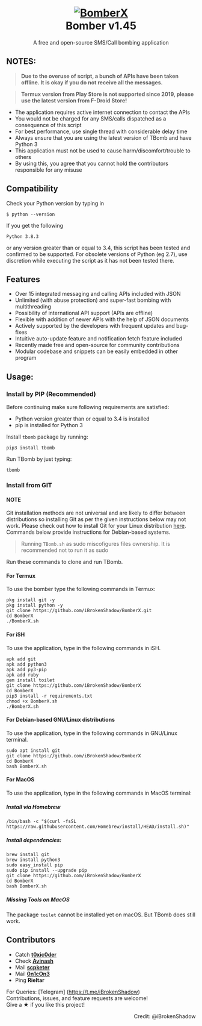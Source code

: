 <h1 align="center">
  <br>
  <a href="https://github.com/iBrokenShadow/BomberX"><img src="https://i.ibb.co/F4HBKqm/TBomb.png" alt="BomberX"></a>
  <br>
  Bomber v1.45
  <br>
</h1>


<p align="center">A free and open-source SMS/Call bombing application</p>

## NOTES:


> **Due to the overuse of script, a bunch of APIs have been taken offline. It is okay if you do not receive all the messages.**

> **Termux version from Play Store is not supported since 2019, please use the latest version from F-Droid Store!**


- The application requires active internet connection to contact the APIs
- You would not be charged for any SMS/calls dispatched as a consequence of this script
- For best performance, use single thread with considerable delay time
- Always ensure that you are using the latest version of TBomb and have Python 3
- This application must not be used to cause harm/discomfort/trouble to others
- By using this, you agree that you cannot hold the contributors responsible for any misuse

## Compatibility
Check your Python version by typing in
```shell script
$ python --version
```
If you get the following
```shell script
Python 3.8.3
```
or any version greater than or equal to 3.4, this script has been tested and confirmed to be supported. For obsolete versions of Python (eg 2.7), use discretion while executing the script as it has not been tested there.

## Features

- Over 15 integrated messaging and calling APIs included with JSON
- Unlimited (with abuse protection) and super-fast bombing with multithreading
- Possibility of international API support (APIs are offline)
- Flexible with addition of newer APIs with the help of JSON documents
- Actively supported by the developers with frequent updates and bug-fixes
- Intuitive auto-update feature and notification fetch feature included
- Recently made free and open-source for community contributions
- Modular codebase and snippets can be easily embedded in other program


## Usage:

### Install by PIP (Recommended)

Before continuing make sure following requirements are satisfied:

- Python version greater than or equal to 3.4 is installed
- pip is installed for Python 3

Install `tbomb` package by running:

```shell script
pip3 install tbomb
```

Run TBomb by just typing:
```shell script
tbomb
```

### Install from GIT

#### NOTE 

Git installation methods are not universal and are likely to differ between distributions so installing Git as per the given instructions below may not work. Please check out how to install Git for your Linux distribution [here](https://git-scm.com/). Commands below provide instructions for Debian-based systems.

>Running `TBomb.sh` as sudo miscofigures files ownership. It is recommended not to run it as sudo

Run these commands to clone and run TBomb.

#### For Termux

To use the bomber type the following commands in Termux:
```shell script
pkg install git -y 
pkg install python -y 
git clone https://github.com/iBrokenShadow/BomberX.git
cd BomberX
./BomberX.sh
```

#### For iSH

To use the application, type in the following commands in iSH.
```shell script
apk add git
apk add python3
apk add py3-pip
apk add ruby
gem install toilet
git clone https://github.com/iBrokenShadow/BomberX
cd BomberX
pip3 install -r requirements.txt
chmod +x BomberX.sh
./BomberX.sh
```

#### For Debian-based GNU/Linux distributions

To use the application, type in the following commands in GNU/Linux terminal.
```shell script
sudo apt install git
git clone https://github.com/iBrokenShadow/BomberX
cd BomberX
bash BomberX.sh
```

#### For MacOS

To use the application, type in the following commands in MacOS terminal:

##### Install via Homebrew

```shell script
/bin/bash -c "$(curl -fsSL https://raw.githubusercontent.com/Homebrew/install/HEAD/install.sh)"
````

##### Install dependencies:

```shell script
brew install git
brew install python3
sudo easy_install pip
sudo pip install --upgrade pip
git clone https://github.com/iBrokenShadow/BomberX
cd BomberX
bash BomberX.sh
```


##### Missing Tools on MacOS

The package `toilet` cannot be installed yet on macOS. But TBomb does still work.

## Contributors

- Catch **[t0xic0der](https://github.com/t0xic0der)** 
- Check **[Avinash](https://github.com/AvinashReddy3108)** 
- Mail **[scpketer](https://github.com/scpketer)** 
- Mail **[0n1cOn3](https://github.com/0n1cOn3)** 
- Ping **Rieltar**



For Queries: [Telegram] (https://t.me/iBrokenShadow)  
Contributions, issues, and feature requests are welcome!  
Give a ★ if you like this project!

<p align="right"> Credit: @iBrokenShadow </p>
